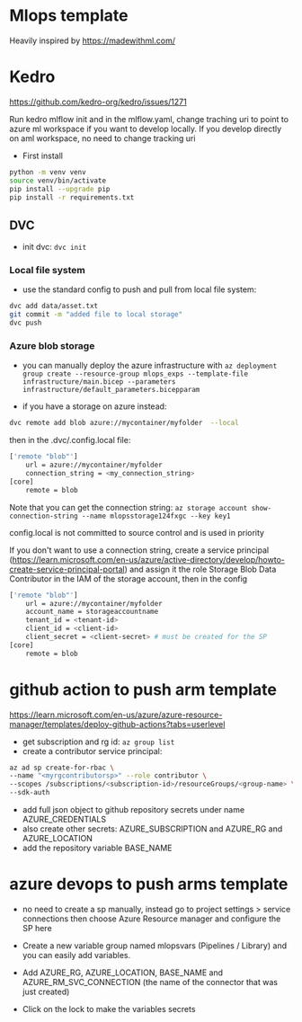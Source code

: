 # Mlops template

Heavily inspired by https://madewithml.com/


# Kedro
https://github.com/kedro-org/kedro/issues/1271

Run kedro mlflow init and in the mlflow.yaml, change traching uri to point to azure ml
workspace if you want to develop locally. If you develop directly on aml workspace,
no need to change tracking uri


- First install

```bash
python -m venv venv
source venv/bin/activate
pip install --upgrade pip
pip install -r requirements.txt
```

## DVC

- init dvc: `dvc init`

### Local file system

- use the standard config to push and pull from local file system:

```bash
dvc add data/asset.txt
git commit -m "added file to local storage"
dvc push
```

### Azure blob storage

- you can manually deploy the azure infrastructure with `az deployment group create --resource-group mlops_exps --template-file infrastructure/main.bicep --parameters infrastructure/default_parameters.bicepparam`

- if you have a storage on azure instead:

```bash
dvc remote add blob azure://mycontainer/myfolder  --local
```

then in the .dvc/.config.local file:

```bash
['remote "blob"']
    url = azure://mycontainer/myfolder
    connection_string = <my_connection_string>
[core]
    remote = blob
```

Note that you can get the connection string: `az storage account show-connection-string --name mlopsstorage124fxgc --key key1`

config.local is not committed to source control and is used in priority

If you don't want to use a connection string, create a service principal (https://learn.microsoft.com/en-us/azure/active-directory/develop/howto-create-service-principal-portal) and assign it the role Storage Blob Data Contributor in the IAM of the storage account, then in the config

```bash
['remote "blob"']
    url = azure://mycontainer/myfolder
    account_name = storageaccountname
    tenant_id = <tenant-id>
    client_id = <client-id>
    client_secret = <client-secret> # must be created for the SP
[core]
    remote = blob
```


# github action to push arm template
https://learn.microsoft.com/en-us/azure/azure-resource-manager/templates/deploy-github-actions?tabs=userlevel

- get subscription and rg id: `az group list`
- create a contributor service principal:
```bash
az ad sp create-for-rbac \
--name "<myrgcontributorsp>" --role contributor \
--scopes /subscriptions/<subscription-id>/resourceGroups/<group-name> \
--sdk-auth
```
- add full json object to github repository secrets under name AZURE_CREDENTIALS
- also create other secrets: AZURE_SUBSCRIPTION and AZURE_RG and AZURE_LOCATION
- add the repository variable BASE_NAME

# azure devops to push arms template

- no need to create a sp manually, instead go to project settings > service connections
then choose Azure Resource manager and configure the SP here

- Create a new variable group named mlopsvars (Pipelines / Library) and you can easily add variables.
- Add AZURE_RG, AZURE_LOCATION, BASE_NAME and AZURE_RM_SVC_CONNECTION (the name of the connector that was just created)
- Click on the lock to make the variables secrets
